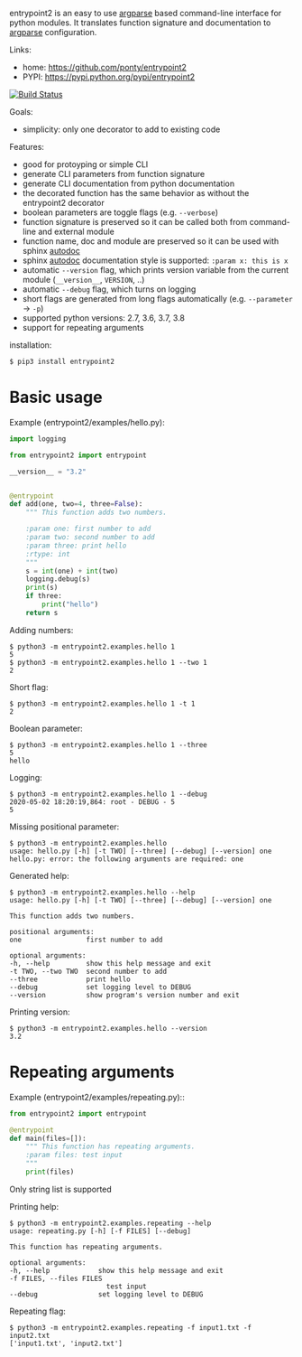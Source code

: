 entrypoint2 is an easy to use [argparse][2] based command-line interface for python modules.
It translates function signature and documentation to [argparse][2] configuration.


Links:

 * home: https://github.com/ponty/entrypoint2
 * PYPI: https://pypi.python.org/pypi/entrypoint2

[![Build Status](https://travis-ci.org/ponty/entrypoint2.svg?branch=master)](https://travis-ci.org/ponty/entrypoint2)

Goals:

 - simplicity: only one decorator to add to existing code

Features:

 - good for protoyping or simple CLI
 - generate CLI parameters from function signature 
 - generate CLI documentation from python documentation 
 - the decorated function has the same behavior as without the entrypoint2 decorator
 - boolean parameters are toggle flags (e.g. ``--verbose``) 
 - function signature is preserved so it can be called both from command-line and external module
 - function name, doc and module are preserved so it can be used with sphinx [autodoc][1]
 - sphinx [autodoc][1] documentation style is supported: ``:param x: this is x``
 - automatic ``--version`` flag, which prints version variable from the current module
   (``__version__``, ``VERSION``, ..) 
 - automatic ``--debug`` flag, which turns on logging 
 - short flags are generated from long flags automatically (e.g. ``--parameter`` -> ``-p``) 
 - supported python versions: 2.7, 3.6, 3.7, 3.8
 - support for repeating arguments

installation:

```console
$ pip3 install entrypoint2
```

Basic usage
============

Example (entrypoint2/examples/hello.py):

```python
import logging

from entrypoint2 import entrypoint

__version__ = "3.2"


@entrypoint
def add(one, two=4, three=False):
	""" This function adds two numbers.

	:param one: first number to add
	:param two: second number to add
	:param three: print hello
	:rtype: int
	"""
	s = int(one) + int(two)
	logging.debug(s)
	print(s)
	if three:
		print("hello")
	return s
```

Adding numbers:

```console
$ python3 -m entrypoint2.examples.hello 1
5
$ python3 -m entrypoint2.examples.hello 1 --two 1
2
```

Short flag:

```console
$ python3 -m entrypoint2.examples.hello 1 -t 1
2
```

Boolean parameter:

```console
$ python3 -m entrypoint2.examples.hello 1 --three
5
hello
```

Logging:

```console
$ python3 -m entrypoint2.examples.hello 1 --debug
2020-05-02 18:20:19,864: root - DEBUG - 5
5
```

Missing positional parameter:

```console
$ python3 -m entrypoint2.examples.hello 
usage: hello.py [-h] [-t TWO] [--three] [--debug] [--version] one
hello.py: error: the following arguments are required: one
```

Generated help:

```console
$ python3 -m entrypoint2.examples.hello --help
usage: hello.py [-h] [-t TWO] [--three] [--debug] [--version] one

This function adds two numbers.

positional arguments:
one                first number to add

optional arguments:
-h, --help         show this help message and exit
-t TWO, --two TWO  second number to add
--three            print hello
--debug            set logging level to DEBUG
--version          show program's version number and exit
```

Printing version:

```console
$ python3 -m entrypoint2.examples.hello --version
3.2
```

Repeating arguments
===================

Example (entrypoint2/examples/repeating.py)::

```python
from entrypoint2 import entrypoint

@entrypoint
def main(files=[]):
	""" This function has repeating arguments.
	:param files: test input
	"""
	print(files)
```

Only string list is supported 
  

Printing help:

```console
$ python3 -m entrypoint2.examples.repeating --help
usage: repeating.py [-h] [-f FILES] [--debug]

This function has repeating arguments.

optional arguments:
-h, --help            show this help message and exit
-f FILES, --files FILES
						test input
--debug               set logging level to DEBUG
```

Repeating flag:

```console
$ python3 -m entrypoint2.examples.repeating -f input1.txt -f input2.txt
['input1.txt', 'input2.txt']
```


[1]: https://www.sphinx-doc.org/en/master/usage/extensions/autodoc.html
[2]: http://docs.python.org/dev/library/argparse.html


